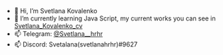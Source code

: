 - 👋 Hi, I’m Svetlana Kovalenko
- 🌱 I’m currently learning Java Script, my current works you can see in [Svetlana_Kovalenko_cv](https://svetlanahrhr.github.io/rsschool-cv/)
- 📫 Telegram: [@Svetlana__hrhr](https://t.me/Svetlana_hrhr)
- 📫 Discord: Svetalana(svetlanahrhr)#9627

<!---
Svetlanahrhr/Svetlanahrhr is a ✨ special ✨ repository because its `README.md` (this file) appears on your GitHub profile.
You can click the Preview link to take a look at your changes.
--->
